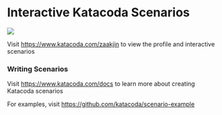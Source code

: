 # Interactive Katacoda Scenarios

[![](http://shields.katacoda.com/katacoda/zaakjin/count.svg)](https://www.katacoda.com/zaakjin "Get your profile on Katacoda.com")

Visit https://www.katacoda.com/zaakjin to view the profile and interactive scenarios

### Writing Scenarios
Visit https://www.katacoda.com/docs to learn more about creating Katacoda scenarios

For examples, visit https://github.com/katacoda/scenario-example
